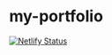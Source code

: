 # my-portfolio

[![Netlify Status](https://api.netlify.com/api/v1/badges/03a96c25-e757-47dd-a9be-8aa9cfd887e1/deploy-status)](https://app.netlify.com/sites/dheerajthodupunuri/deploys)
